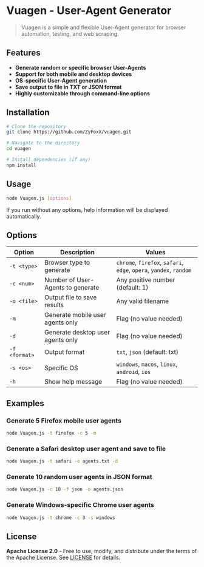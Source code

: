 # Vuagen - User-Agent Generator


> Vuagen is a simple and flexible User-Agent generator for browser automation, testing, and web scraping.


## Features

- **Generate random or specific browser User-Agents**
- **Support for both mobile and desktop devices**
- **OS-specific User-Agent generation**
- **Save output to file in TXT or JSON format**
- **Highly customizable through command-line options**


## Installation

```bash
# Clone the repository
git clone https://github.com/ZyFoxX/vuagen.git

# Navigate to the directory
cd vuagen

# Install dependencies (if any)
npm install
```

## Usage

```bash
node Vuagen.js [options]
```

If you run without any options, help information will be displayed automatically.


## Options

| Option        | Description                                                        | Values                                                                      |
|---------------|--------------------------------------------------------------------|-----------------------------------------------------------------------------|
| `-t <type>`   | Browser type to generate                                           | `chrome`, `firefox`, `safari`, `edge`, `opera`, `yandex`, `random`          |
| `-c <num>`    | Number of User-Agents to generate                                  | Any positive number (default: 1)                                            |
| `-o <file>`   | Output file to save results                                        | Any valid filename                                                          |
| `-m`          | Generate mobile user agents only                                   | Flag (no value needed)                                                      |
| `-d`          | Generate desktop user agents only                                  | Flag (no value needed)                                                      |
| `-f <format>` | Output format                                                      | `txt`, `json` (default: txt)                                                |
| `-s <os>`     | Specific OS                                                        | `windows`, `macos`, `linux`, `android`, `ios`                               |
| `-h`          | Show help message                                                  | Flag (no value needed)                                                      |


## Examples

### Generate 5 Firefox mobile user agents

```bash
node Vuagen.js -t firefox -c 5 -m
```

### Generate a Safari desktop user agent and save to file

```bash
node Vuagen.js -t safari -o agents.txt -d
```

### Generate 10 random user agents in JSON format

```bash
node Vuagen.js -c 10 -f json -o agents.json
```

### Generate Windows-specific Chrome user agents

```bash
node Vuagen.js -t chrome -c 3 -s windows
```

## License  
**Apache License 2.0** - Free to use, modify, and distribute under the terms of the Apache License. See [LICENSE](LICENSE) for details.  
